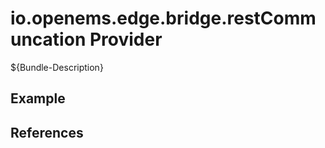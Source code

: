 # io.openems.edge.bridge.restCommuncation Provider

${Bundle-Description}

## Example

## References

